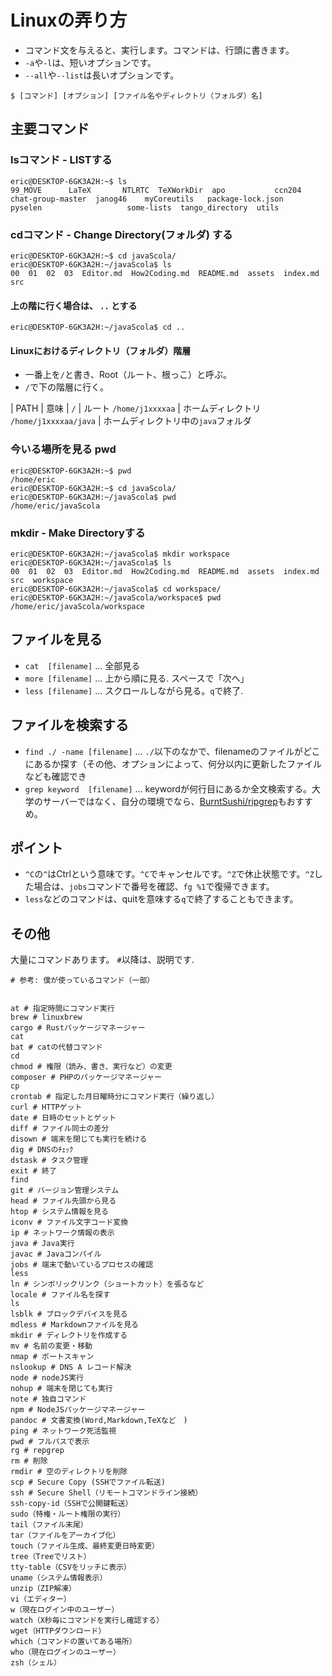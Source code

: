 
# Linuxの弄り方

- コマンド文を与えると、実行します。コマンドは、行頭に書きます。
- `-a`や`-l`は、短いオプションです。
- `--all`や`--list`は長いオプションです。

```
$ [コマンド] [オプション] [ファイル名やディレクトリ（フォルダ）名]
```

## 主要コマンド

### lsコマンド - LISTする

```
eric@DESKTOP-6GK3A2H:~$ ls
99_MOVE      LaTeX       NTLRTC  TeXWorkDir  apo           ccn204  chat-group-master  janog46    myCoreutils   package-lock.json          pyselen                   some-lists  tango_directory  utils
```

### cdコマンド - Change Directory(フォルダ) する

```
eric@DESKTOP-6GK3A2H:~$ cd javaScola/
eric@DESKTOP-6GK3A2H:~/javaScola$ ls
00  01  02  03  Editor.md  How2Coding.md  README.md  assets  index.md  src
```

#### 上の階に行く場合は、 `..` とする

```
eric@DESKTOP-6GK3A2H:~/javaScola$ cd ..
```

#### Linuxにおけるディレクトリ（フォルダ）階層

- 一番上を`/`と書き、Root（ルート、根っこ）と呼ぶ。
- `/`で下の階層に行く。

| PATH | 意味 |
`/` | ルート
`/home/j1xxxxaa` | ホームディレクトリ
`/home/j1xxxxaa/java` | ホームディレクトリ中の`java`フォルダ


### 今いる場所を見る pwd

```
eric@DESKTOP-6GK3A2H:~$ pwd
/home/eric
eric@DESKTOP-6GK3A2H:~$ cd javaScola/
eric@DESKTOP-6GK3A2H:~/javaScola$ pwd
/home/eric/javaScola
```

### mkdir - Make Directoryする

```
eric@DESKTOP-6GK3A2H:~/javaScola$ mkdir workspace
eric@DESKTOP-6GK3A2H:~/javaScola$ ls
00  01  02  03  Editor.md  How2Coding.md  README.md  assets  index.md  src  workspace
eric@DESKTOP-6GK3A2H:~/javaScola$ cd workspace/
eric@DESKTOP-6GK3A2H:~/javaScola/workspace$ pwd
/home/eric/javaScola/workspace
```

## ファイルを見る

- `cat  [filename]` ... 全部見る
- `more [filename]` ... 上から順に見る. スペースで「次へ」
- `less [filename]` ... スクロールしながら見る。`q`で終了.

## ファイルを検索する

- `find ./ -name [filename]` ... `./`以下のなかで、filenameのファイルがどこにあるか探す（その他、オプションによって、何分以内に更新したファイルなども確認でき
- `grep keyword  [filename]` ... keywordが何行目にあるか全文検索する。大学のサーバーではなく、自分の環境でなら、[BurntSushi/ripgrep](https://github.com/BurntSushi/ripgrep)もおすすめ。


## ポイント

- `^C`の`^`はCtrlという意味です。`^C`でキャンセルです。`^Z`で休止状態です。`^Z`した場合は、`jobs`コマンドで番号を確認、`fg %1`で復帰できます。
- `less`などのコマンドは、quitを意味する`q`で終了することもできます。


## その他

 大量にコマンドあります。 `#`以降は、説明です.
 ```
# 参考: 僕が使っているコマンド（一部）


at # 指定時間にコマンド実行
brew # linuxbrew
cargo # Rustパッケージマネージャー
cat
bat # catの代替コマンド
cd 
chmod # 権限（読み、書き、実行など）の変更
composer # PHPのパッケージマネージャー
cp
crontab # 指定した月日曜時分にコマンド実行（繰り返し）
curl # HTTPゲット
date # 日時のセットとゲット
diff # ファイル同士の差分
disown # 端末を閉じても実行を続ける
dig # DNSのﾁｪｯｸ
dstask # タスク管理
exit # 終了
find
git # バージョン管理システム
head # ファイル先頭から見る
htop # システム情報を見る
iconv # ファイル文字コード変換
ip # ネットワーク情報の表示
java # Java実行
javac # Javaコンパイル
jobs # 端末で動いているプロセスの確認
less
ln # シンボリックリンク（ショートカット）を張るなど
locale # ファイル名を探す
ls
lsblk # ブロックデバイスを見る
mdless # Markdownファイルを見る
mkdir # ディレクトリを作成する
mv # 名前の変更・移動
nmap # ポートスキャン
nslookup # DNS A レコード解決
node # nodeJS実行
nohup # 端末を閉じても実行
note # 独自コマンド
npm # NodeJSパッケージマネージャー
pandoc # 文書変換(Word,Markdown,TeXなど　)
ping # ネットワーク死活監視
pwd # フルパスで表示
rg # repgrep
rm # 削除
rmdir # 空のディレクトリを削除
scp # Secure Copy (SSHでファイル転送)
ssh # Secure Shell（リモートコマンドライン接続）
ssh-copy-id（SSHで公開鍵転送）
sudo（特権・ルート権限の実行）
tail（ファイル末尾）
tar（ファイルをアーカイブ化）
touch（ファイル生成、最終変更日時変更）
tree（Treeでリスト）
tty-table（CSVをリッチに表示）
uname（システム情報表示）
unzip（ZIP解凍）
vi（エディター）
w（現在ログイン中のユーザー）
watch（X秒毎にコマンドを実行し確認する）
wget（HTTPダウンロード）
which（コマンドの置いてある場所）
who（現在ログインのユーザー）
zsh（シェル）
```
